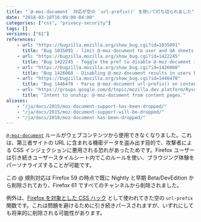 ```yaml
---
title: "`@-moz-document` 対応が空の `url-prefix()` を除いて打ち切られました"
date: "2018-03-18T16:09:00-04:00"
categories: ["css", "privacy-security"]
tags: []
versions: ["61"]
references:
    - url: "https://bugzilla.mozilla.org/show_bug.cgi?id=1035091"
      title: "Bug 1035091 - limit @-moz-document to user and UA sheets (Makes it useless for exfiltration in CSS-injection attacks)"
    - url: "https://bugzilla.mozilla.org/show_bug.cgi?id=1422245"
      title: "Bug 1422245 - Toggle the pref to disable @-moz-document in content pages on release"
    - url: "https://bugzilla.mozilla.org/show_bug.cgi?id=1426068"
      title: "Bug 1426068 - Disabling @-moz-document results in users being unable to enter line-breaks into YouTube comments"
    - url: "https://bugzilla.mozilla.org/show_bug.cgi?id=1446470"
      title: "Bug 1446470 - Parse @-moz-document url-prefix() on content."
    - url: "https://groups.google.com/d/topic/mozilla.dev.platform/RysotXvooV0/discussion"
      title: "Intent to unship: @-moz-document from content pages."
aliases:
    - "/ja/docs/2015/moz-document-support-has-been-dropped/"
    - "/ja/docs/2015/moz-document-support-will-be-dropped/"
    - "/ja/docs/2018/moz-document-has-been-dropped/"
---
```

[`@-moz-document`](https://developer.mozilla.org/ja/docs/Web/CSS/@document) ルールがウェブコンテンツから使用できなくなりました。これは、第三者サイトの URL に含まれる機密データを盗み出す目的で、攻撃者による CSS インジェクションに悪用される恐れがあったためです。Firefox ユーザーは引き続きユーザースタイルシート内でこのルールを使い、ブラウジング体験をパーソナライズすることが可能です。

この @ 規則対応は Firefox 59 の時点で既に Nightly と早期 Beta/DevEdition から削除されており、Firefox 61 ですべてのチャンネルから削除されました。

例外は、[Firefox を対象とした CSS ハック](https://css-tricks.com/snippets/css/css-hacks-targeting-firefox/) として使われてきた空の `url-prefix` 関数です。これは問題を避けるために引き続きパースされますが、いずれにしても将来的に削除される可能性があります。
